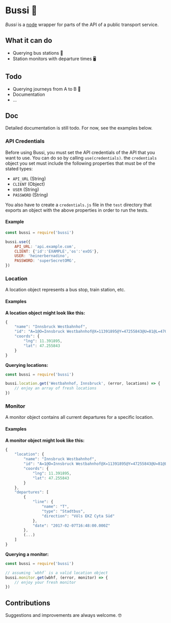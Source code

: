 # Bussi 🚌

*Bussi* is a [node](https://nodejs.org) wrapper for parts of the API of a public transport service.

## What it can do
- Querying bus stations 📌
- Station monitors with departure times 🖥

## Todo
- Querying journeys from A to B 🚀
- Documentation
- ...

## Doc

Detailed documentation is still todo. For now, see the examples below.

### API Credentials

Before using Bussi, you must set the API credentials of the API that you want to use. You can do so by calling `use(credentials)`. the `credentials` object you set must include the following properties that must be of the stated types:

- `API_URL` (String)
- `CLIENT` (Object)
- `USER` (String)
- `PASSWORD` (String)

You also have to create a `credentials.js` file in the `test` directory that exports an object with the above properties in order to run the tests.

#### Example

``` javascript
const bussi = require('bussi')

bussi.use({
    API_URL: 'api.example.com',
    CLIENT: {'id':'EXAMPLE','os':'exOS'},
    USER: 'heinerbernadino',
    PASSWORD: 'superSecretOMG',
})
```

### Location

A location object represents a bus stop, train station, etc.

#### Examples

**A location object might look like this:**
``` javascript
{
    "name": "Innsbruck Westbahnhof",
    "id": "A=1@O=Innsbruck Westbahnhof@X=11391895@Y=47255843@U=81@L=470118900@B=1@p=1486421941@",
    "coords": {
        "lng": 11.391895,
        "lat": 47.255843
    }
}
```

**Querying locations:**

``` javascript
const bussi = require('bussi')

bussi.location.get('Westbahnhof, Innsbruck', (error, locations) => {
    // enjoy an array of fresh locations
})
```

### Monitor

A monitor object contains all current departures for a specific location.

#### Examples

**A monitor object might look like this:**
``` javascript
{
    "location": {
        "name": "Innsbruck Westbahnhof",
        "id": "A=1@O=Innsbruck Westbahnhof@X=11391895@Y=47255843@U=81@L=470118900@B=1@p=1486421941@",
        "coords": {
            "lng": 11.391895,
            "lat": 47.255843
        }
    },
    "departures": [
        {
            "line": {
                "name": "T",
                "type": "Stadtbus",
                "direction": "Völs EKZ Cyta Süd"
            },
            "date": "2017-02-07T16:48:00.000Z"
        },
        (...)
    ]
}
```

**Querying a monitor:**

``` javascript
const bussi = require('bussi')

// assuming `wbhf` is a valid location object
bussi.monitor.get(wbhf, (error, monitor) => {
    // enjoy your fresh monitor
})
```

## Contributions

Suggestions and improvements are always welcome. 🤓
